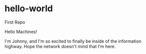 # hello-world
First Repo


Hello Machines! 

I'm Johnny, and I'm so excited to 
finally be inside of the information highway. 
Hope the network doesn't mind that I'm here.
